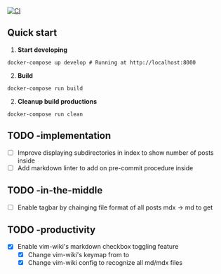 [![CI](https://github.com/moovinzoo/personal-web/actions/workflows/publish-asset-by-new-tag.yml/badge.svg)](https://github.com/moovinzoo/personal-web/actions/workflows/publish-asset-by-new-tag.yml)

## Quick start

1.  **Start developing**
```shell
docker-compose up develop # Running at http://localhost:8000
```

2.  **Build**
```shell
docker-compose run build
```

2.  **Cleanup build productions**
```shell
docker-compose run clean
```

## TODO -implementation
- [ ] Improve displaying subdirectories in index to show number of posts inside
- [ ] Add markdown linter to add on pre-commit procedure inside

## TODO -in-the-middle
- [ ] Enable tagbar by chainging file format of all posts mdx -> md to get 

## TODO -productivity
- [X] Enable vim-wiki's markdown checkbox toggling feature
    - [X] Change vim-wiki's keymap from <C-Space> to <Leader>
    - [X] Change vim-wiki config to recognize all md/mdx files
